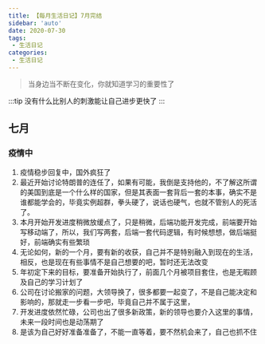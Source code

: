 ```yaml
---
title: 【每月生活日记】7月完结
sidebar: 'auto'
date: 2020-07-30
tags:
 - 生活日记
categories:
 - 生活日记
---
```


> 当身边当不断在变化，你就知道学习的重要性了
<!-- more -->
:::tip
没有什么比别人的刺激能让自己进步更快了
:::

## 七月

### 疫情中

1. 疫情稳步回复中，国外疯狂了
2. 最近开始讨论特朗普的连任了，如果有可能，我倒是支持他的，不了解这所谓的美国到底是一个什么样的国家，但是其表面一套背后一套的本事，确实不是谁都能学会的，毕竟实例超群，拳头硬了，说话也硬气，也就不管别人的死活了。
3. 本月开始开发进度稍微放缓点了，只是稍微，后端功能开发完成，前端要开始写移动端了，所以，我们写两套，后端一套代码逻辑，有时候想想，做后端挺好，前端确实有些繁琐
4. 无论如何，新的一个月，要有新的收获，自己并不是特别融入到现在的生活，相反，也是现在有些事情不是自己想要的吧，暂时还无法改变
5. 年初定下来的目标，要准备开始执行了，前面几个月被项目套住，也是无暇顾及自己的学习计划了
6. 公司在讨论搬家的问题，大领导换了，很多都要一起变了，不是自己能决定和影响的，那就走一步看一步吧，毕竟自己并不属于这里，
7. 开发进度依然忙碌，公司也出了很多新政策，新的领导也要介入这里的事情，未来一段时间也是动荡期了
8. 是该为自己好好准备准备了，不能一直等着，要不然机会来了，自己也抓不住